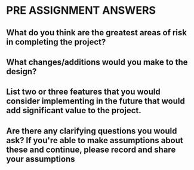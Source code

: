 # PRE ASSIGNMENT ANSWERS

## What do you think are the greatest areas of risk in completing the project?

## What changes/additions would you make to the design?

## List two or three features that you would consider implementing in the future that would add significant value to the project.

## Are there any clarifying questions you would ask? If you're able to make assumptions about these and continue, please record and share your assumptions
